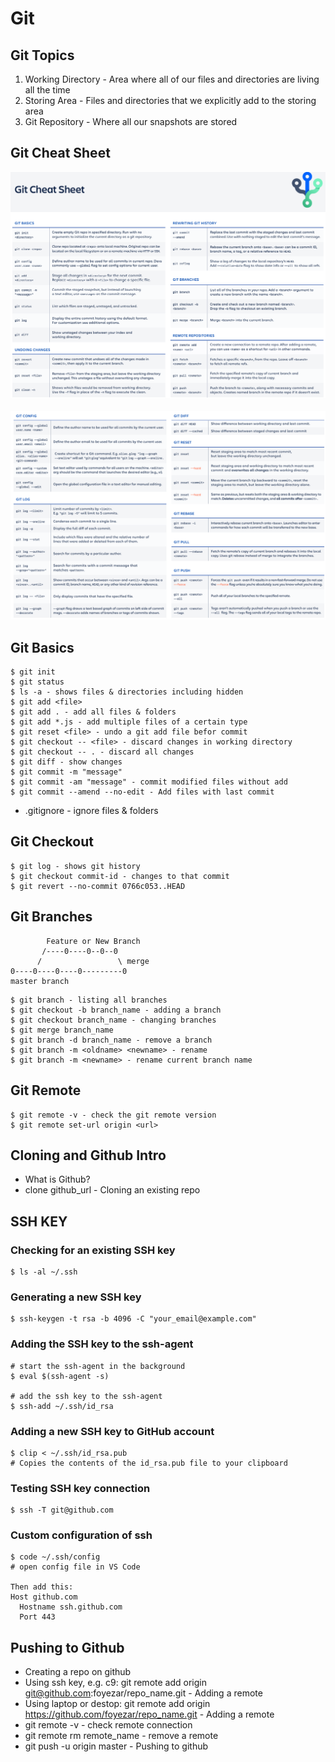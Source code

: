 # Git

## Git Topics

1. Working Directory - Area where all of our files and directories are living all the time
2. Storing Area - Files and directories that we explicitly add to the storing area
3. Git Repository - Where all our snapshots are stored

## Git Cheat Sheet

<div align="center">
  <img src="./assets/git-cheat-sheet-1.png" title="Git Cheat Sheet: Part 1" />
</div>

<br/>

<div align="center">
  <img src="./assets/git-cheat-sheet-2.png" title="Git Cheat Sheet: Part 2" />
</div>

## Git Basics

```
$ git init
$ git status
$ ls -a - shows files & directories including hidden
$ git add <file>
$ git add . - add all files & folders
$ git add *.js - add multiple files of a certain type
$ git reset <file> - undo a git add file befor commit
$ git checkout -- <file> - discard changes in working directory
$ git checkout -- . - discard all changes
$ git diff - show changes
$ git commit -m "message"
$ git commit -am "message" - commit modified files without add
$ git commit --amend --no-edit - Add files with last commit
```

- .gitignore - ignore files & folders

## Git Checkout

```
$ git log - shows git history
$ git checkout commit-id - changes to that commit
$ git revert --no-commit 0766c053..HEAD
```

## Git Branches

```
        Feature or New Branch
       /----0----0--0--0
      /                 \ merge
0----0----0----0---------0
master branch
```

```
$ git branch - listing all branches
$ git checkout -b branch_name - adding a branch
$ git checkout branch_name - changing branches
$ git merge branch_name
$ git branch -d branch_name - remove a branch
$ git branch -m <oldname> <newname> - rename
$ git branch -m <newname> - rename current branch name
```

## Git Remote

```
$ git remote -v - check the git remote version
$ git remote set-url origin <url>
```

## Cloning and Github Intro

- What is Github?
- clone github_url - Cloning an existing repo

## SSH KEY

### Checking for an existing SSH key

```
$ ls -al ~/.ssh
```

### Generating a new SSH key

```
$ ssh-keygen -t rsa -b 4096 -C "your_email@example.com"
```

### Adding the SSH key to the ssh-agent

```
# start the ssh-agent in the background
$ eval $(ssh-agent -s)

# add the ssh key to the ssh-agent
$ ssh-add ~/.ssh/id_rsa
```

### Adding a new SSH key to GitHub account

```
$ clip < ~/.ssh/id_rsa.pub
# Copies the contents of the id_rsa.pub file to your clipboard
```

### Testing SSH key connection

```
$ ssh -T git@github.com
```

### Custom configuration of ssh

```
$ code ~/.ssh/config
# open config file in VS Code

Then add this:
Host github.com
  Hostname ssh.github.com
  Port 443
```

## Pushing to Github

- Creating a repo on github
- Using ssh key, e.g. c9: git remote add origin git@github.com:foyezar/repo_name.git - Adding a remote
- Using laptop or destop: git remote add origin https://github.com/foyezar/repo_name.git - Adding a remote
- git remote -v - check remote connection
- git remote rm remote_name - remove a remote
- git push -u origin master - Pushing to github
